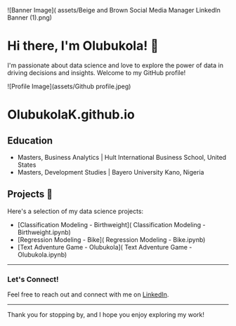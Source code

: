 ![Banner Image]( assets/Beige and Brown Social Media Manager LinkedIn Banner (1).png)

# Hi there, I'm Olubukola! 👋

I'm passionate about data science and love to explore the power of data in driving decisions and insights. 
Welcome to my GitHub profile!

![Profile Image](assets/Github profile.jpeg)

# OlubukolaK.github.io
## Education
- Masters, Business Analytics | Hult International Business School, United States
- Masters, Development Studies | Bayero University Kano, Nigeria

## Projects 🚀

Here's a selection of my data science projects:

- [Classification Modeling - Birthweight]( Classification Modeling - Birthweight.ipynb)
- [Regression Modeling - Bike]( Regression Modeling - Bike.ipynb)
- [Text Adventure Game - Olubukola]( Text Adventure Game - Olubukola.ipynb)

---

### Let's Connect!

Feel free to reach out and connect with me on [LinkedIn](www.linkedin.com/in/olubukolaogunniyi).

---

Thank you for stopping by, and I hope you enjoy exploring my work!
